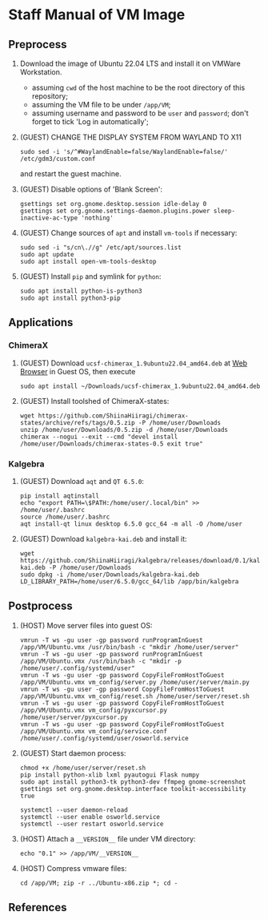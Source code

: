 # Staff Manual of VM Image

## Preprocess

1. Download the image of Ubuntu 22.04 LTS and install it on VMWare Workstation.
    - assuming `cwd` of the host machine to be the root directory of this repository;
    - assuming the VM file to be under `/app/VM`;
    - assuming username and password to be `user` and `password`; don't forget to tick 'Log in automatically';

2. (GUEST) CHANGE THE DISPLAY SYSTEM FROM WAYLAND TO X11

    ```shell
    sudo sed -i 's/^#WaylandEnable=false/WaylandEnable=false/' /etc/gdm3/custom.conf
    ```

    and restart the guest machine.

3. (GUEST) Disable options of 'Blank Screen':

    ```shell
    gsettings set org.gnome.desktop.session idle-delay 0
    gsettings set org.gnome.settings-daemon.plugins.power sleep-inactive-ac-type 'nothing'
    ```

4. (GUEST) Change sources of `apt` and install `vm-tools` if necessary:

    ```shell
    sudo sed -i "s/cn\.//g" /etc/apt/sources.list
    sudo apt update
    sudo apt install open-vm-tools-desktop
    ```

5. (GUEST) Install `pip` and symlink for `python`:

    ```shell
    sudo apt install python-is-python3
    sudo apt install python3-pip
    ```

## Applications
### ChimeraX

1. (GUEST) Download `ucsf-chimerax_1.9ubuntu22.04_amd64.deb` at [Web Browser](https://www.cgl.ucsf.edu/chimerax/cgi-bin/secure/chimerax-get.py?file=1.9/ubuntu-22.04/ucsf-chimerax_1.9ubuntu22.04_amd64.deb) in Guest OS, then execute

    ```shell
    sudo apt install ~/Downloads/ucsf-chimerax_1.9ubuntu22.04_amd64.deb
    ```

2. (GUEST) Install toolshed of ChimeraX-states:

    ```shell
    wget https://github.com/ShiinaHiiragi/chimerax-states/archive/refs/tags/0.5.zip -P /home/user/Downloads
    unzip /home/user/Downloads/0.5.zip -d /home/user/Downloads
    chimerax --nogui --exit --cmd "devel install /home/user/Downloads/chimerax-states-0.5 exit true"
    ```

### Kalgebra
1. (GUEST) Download `aqt` and `QT 6.5.0`:

    ```shell
    pip install aqtinstall
    echo "export PATH=\$PATH:/home/user/.local/bin" >> /home/user/.bashrc
    source /home/user/.bashrc
    aqt install-qt linux desktop 6.5.0 gcc_64 -m all -O /home/user
    ```

2. (GUEST) Download `kalgebra-kai.deb` and install it:

    ```shell
    wget https://github.com/ShiinaHiiragi/kalgebra/releases/download/0.1/kalgebra-kai.deb -P /home/user/Downloads
    sudo dpkg -i /home/user/Downloads/kalgebra-kai.deb
    LD_LIBRARY_PATH=/home/user/6.5.0/gcc_64/lib /app/bin/kalgebra
    ```

## Postprocess
1. (HOST) Move server files into guest OS:

    ```shell
    vmrun -T ws -gu user -gp password runProgramInGuest /app/VM/Ubuntu.vmx /usr/bin/bash -c "mkdir /home/user/server"
    vmrun -T ws -gu user -gp password runProgramInGuest /app/VM/Ubuntu.vmx /usr/bin/bash -c "mkdir -p /home/user/.config/systemd/user"
    vmrun -T ws -gu user -gp password CopyFileFromHostToGuest /app/VM/Ubuntu.vmx vm_config/server.py /home/user/server/main.py
    vmrun -T ws -gu user -gp password CopyFileFromHostToGuest /app/VM/Ubuntu.vmx vm_config/reset.sh /home/user/server/reset.sh
    vmrun -T ws -gu user -gp password CopyFileFromHostToGuest /app/VM/Ubuntu.vmx vm_config/pyxcursor.py /home/user/server/pyxcursor.py
    vmrun -T ws -gu user -gp password CopyFileFromHostToGuest /app/VM/Ubuntu.vmx vm_config/service.conf /home/user/.config/systemd/user/osworld.service
    ```

2. (GUEST) Start daemon process:

    ```shell
    chmod +x /home/user/server/reset.sh
    pip install python-xlib lxml pyautogui Flask numpy
    sudo apt install python3-tk python3-dev ffmpeg gnome-screenshot
    gsettings set org.gnome.desktop.interface toolkit-accessibility true

    systemctl --user daemon-reload
    systemctl --user enable osworld.service
    systemctl --user restart osworld.service
    ```

3. (HOST) Attach a `__VERSION__` file under VM directory:

    ```shell
    echo "0.1" >> /app/VM/__VERSION__
    ```

4. (HOST) Compress vmware files:

    ```shell
    cd /app/VM; zip -r ../Ubuntu-x86.zip *; cd -
    ```

## References
